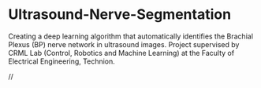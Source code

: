 # Ultrasound-Nerve-Segmentation

Creating a deep learning algorithm that automatically identifies the Brachial Plexus (BP) nerve network in ultrasound images. Project supervised by CRML Lab (Control, Robotics and Machine Learning) at the Faculty of Electrical Engineering, Technion.

//
